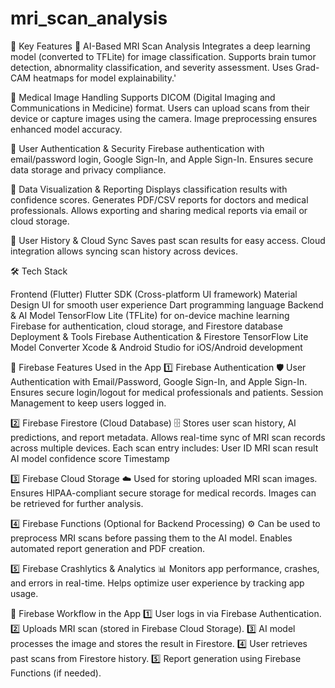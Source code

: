 # mri_scan_analysis
🌟 Key Features
🔹 AI-Based MRI Scan Analysis
Integrates a deep learning model (converted to TFLite) for image classification.
Supports brain tumor detection, abnormality classification, and severity assessment.
Uses Grad-CAM heatmaps for model explainability.'

🔹 Medical Image Handling
Supports DICOM (Digital Imaging and Communications in Medicine) format.
Users can upload scans from their device or capture images using the camera.
Image preprocessing ensures enhanced model accuracy.

🔹 User Authentication & Security
Firebase authentication with email/password login, Google Sign-In, and Apple Sign-In.
Ensures secure data storage and privacy compliance.

🔹 Data Visualization & Reporting
Displays classification results with confidence scores.
Generates PDF/CSV reports for doctors and medical professionals.
Allows exporting and sharing medical reports via email or cloud storage.

🔹 User History & Cloud Sync
Saves past scan results for easy access.
Cloud integration allows syncing scan history across devices.

🛠️ Tech Stack

Frontend (Flutter)
Flutter SDK (Cross-platform UI framework)
Material Design UI for smooth user experience
Dart programming language
Backend & AI Model
TensorFlow Lite (TFLite) for on-device machine learning
Firebase for authentication, cloud storage, and Firestore database
Deployment & Tools
Firebase Authentication & Firestore
TensorFlow Lite Model Converter
Xcode & Android Studio for iOS/Android development



🔹 Firebase Features Used in the App
1️⃣ Firebase Authentication 🛡️
User Authentication with Email/Password, Google Sign-In, and Apple Sign-In.
Ensures secure login/logout for medical professionals and patients.
Session Management to keep users logged in.

2️⃣ Firebase Firestore (Cloud Database) 🗄️
Stores user scan history, AI predictions, and report metadata.
Allows real-time sync of MRI scan records across multiple devices.
Each scan entry includes:
User ID
MRI scan result
AI model confidence score
Timestamp

3️⃣ Firebase Cloud Storage ☁️
Used for storing uploaded MRI scan images.
Ensures HIPAA-compliant secure storage for medical records.
Images can be retrieved for further analysis.

4️⃣ Firebase Functions (Optional for Backend Processing) ⚙️
Can be used to preprocess MRI scans before passing them to the AI model.
Enables automated report generation and PDF creation.

5️⃣ Firebase Crashlytics & Analytics 📊
Monitors app performance, crashes, and errors in real-time.
Helps optimize user experience by tracking app usage.


📌 Firebase Workflow in the App
1️⃣ User logs in via Firebase Authentication.
2️⃣ Uploads MRI scan (stored in Firebase Cloud Storage).
3️⃣ AI model processes the image and stores the result in Firestore.
4️⃣ User retrieves past scans from Firestore history.
5️⃣ Report generation using Firebase Functions (if needed).

